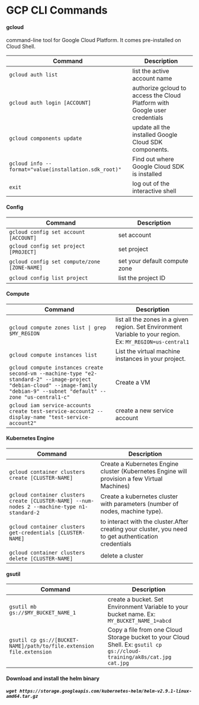 # GCP CLI Commands

#### gcloud

command-line tool for Google Cloud Platform. It comes pre-installed on Cloud Shell.

|                  Command                             |                     Description                                          |
|------------------------------------------------------|--------------------------------------------------------------------------|
|`gcloud auth list`                                    |list the active account name                                              |
|`gcloud auth login [ACCOUNT]`                         |authorize gcloud to access the Cloud Platform with Google user credentials|
|`gcloud components update`                            |update all the installed Google Cloud SDK components.                     |
|`gcloud info --format="value(installation.sdk_root)"` |Find out where Google Cloud SDK is installed                              |
|`exit`                                                |log out of the interactive shell                                          |

#### Config

|                  Command                     |               Description                                                                                |
|----------------------------------------------|----------------------------------------------------------------------------------------------------------|
|`gcloud config set account [ACCOUNT]`         |set account                                                                                               |
|`gcloud config set project [PROJECT]`         |set project                                                                                               |
|`gcloud config set compute/zone [ZONE-NAME]`  |set your default compute zone                                                                             |
|`gcloud config list project`                  |list the project ID                                                                                       |

#### Compute

|                  Command                     |               Description                                                                                |
|----------------------------------------------|----------------------------------------------------------------------------------------------------------|
|`gcloud compute zones list \| grep $MY_REGION`|list all the zones in a given region. Set Environment Variable to your region. Ex: `MY_REGION=us-central1`|
|`gcloud compute instances list`               |List the virtual machine instances in your project.                                                       |
|`gcloud compute instances create second-vm --machine-type "e2-standard-2" --image-project "debian-cloud" --image-family "debian-9" --subnet "default" --zone "us-central1-c"`|Create a VM|
|`gcloud iam service-accounts create test-service-account2 --display-name "test-service-account2"`|create a new service account|

#### Kubernetes Engine

|                  Command                                                                   |                     Description                                                                    |
|--------------------------------------------------------------------------------------------|----------------------------------------------------------------------------------------------------|
|`gcloud container clusters create [CLUSTER-NAME]`                                           |Create a Kubernetes Engine cluster (Kubernetes Engine will provision a few Virtual Machines)        |
|`gcloud container clusters create [CLUSTER-NAME] --num-nodes 2 --machine-type n1-standard-2`|Create a kubernetes cluster with parameters (number of nodes, machine type).                        |
|`gcloud container clusters get-credentials [CLUSTER-NAME]`                                  |to interact with the cluster.After creating your cluster, you need to get authentication credentials|
|`gcloud container clusters delete [CLUSTER-NAME]`                                           |delete a cluster                                                                                    |

#### gsutil

|                  Command                                           |               Description                                                                                             |
|--------------------------------------------------------------------|-----------------------------------------------------------------------------------------------------------------------|
|`gsutil mb gs://$MY_BUCKET_NAME_1`                                  |create a bucket. Set Environment Variable to your bucket name. Ex: `MY_BUCKET_NAME_1=abcd`                             |
|`gsutil cp gs://[BUCKET-NAME]/path/to/file.extension file.extension`|Copy a file from one Cloud Storage bucket to your Cloud Shell. Ex: `gsutil cp gs://cloud-training/ak8s/cat.jpg cat.jpg`|

#### Download and install the helm binary
##### `wget https://storage.googleapis.com/kubernetes-helm/helm-v2.9.1-linux-amd64.tar.gz`

